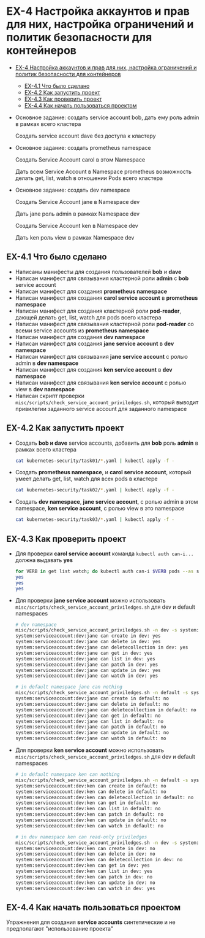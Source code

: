# EX-4 Настройка аккаунтов и прав для них, настройка ограничений и политик безопасности для контейнеров

* [EX-4 Настройка аккаунтов и прав для них, настройка ограничений и политик безопасности для контейнеров](#ex-4-%d0%9d%d0%b0%d1%81%d1%82%d1%80%d0%be%d0%b9%d0%ba%d0%b0-%d0%b0%d0%ba%d0%ba%d0%b0%d1%83%d0%bd%d1%82%d0%be%d0%b2-%d0%b8-%d0%bf%d1%80%d0%b0%d0%b2-%d0%b4%d0%bb%d1%8f-%d0%bd%d0%b8%d1%85-%d0%bd%d0%b0%d1%81%d1%82%d1%80%d0%be%d0%b9%d0%ba%d0%b0-%d0%be%d0%b3%d1%80%d0%b0%d0%bd%d0%b8%d1%87%d0%b5%d0%bd%d0%b8%d0%b9-%d0%b8-%d0%bf%d0%be%d0%bb%d0%b8%d1%82%d0%b8%d0%ba-%d0%b1%d0%b5%d0%b7%d0%be%d0%bf%d0%b0%d1%81%d0%bd%d0%be%d1%81%d1%82%d0%b8-%d0%b4%d0%bb%d1%8f-%d0%ba%d0%be%d0%bd%d1%82%d0%b5%d0%b9%d0%bd%d0%b5%d1%80%d0%be%d0%b2)
  * [EX-4.1 Что было сделано](#ex-41-%d0%a7%d1%82%d0%be-%d0%b1%d1%8b%d0%bb%d0%be-%d1%81%d0%b4%d0%b5%d0%bb%d0%b0%d0%bd%d0%be)
  * [EX-4.2 Как запустить проект](#ex-42-%d0%9a%d0%b0%d0%ba-%d0%b7%d0%b0%d0%bf%d1%83%d1%81%d1%82%d0%b8%d1%82%d1%8c-%d0%bf%d1%80%d0%be%d0%b5%d0%ba%d1%82)
  * [EX-4.3 Как проверить проект](#ex-43-%d0%9a%d0%b0%d0%ba-%d0%bf%d1%80%d0%be%d0%b2%d0%b5%d1%80%d0%b8%d1%82%d1%8c-%d0%bf%d1%80%d0%be%d0%b5%d0%ba%d1%82)
  * [EX-4.4 Как начать пользоваться проектом](#ex-44-%d0%9a%d0%b0%d0%ba-%d0%bd%d0%b0%d1%87%d0%b0%d1%82%d1%8c-%d0%bf%d0%be%d0%bb%d1%8c%d0%b7%d0%be%d0%b2%d0%b0%d1%82%d1%8c%d1%81%d1%8f-%d0%bf%d1%80%d0%be%d0%b5%d0%ba%d1%82%d0%be%d0%bc)

* Основное задание: создать service account bob, дать ему роль admin в рамках всего кластера

  Создать service account dave без доступа к кластеру

* Основное задание: создать prometheus namespace

  Создать Service Account carol в этом Namespace

  Дать всем Service Account в Namespace prometheus возможность делать get, list, watch в отношении Pods всего кластера

* Основное задание: создать dev namespace

  Создать Service Account jane в Namespace dev

  Дать jane роль admin в рамках Namespace dev

  Создать Service Account ken в Namespace dev

  Дать ken роль view в рамках Namespace dev

## EX-4.1 Что было сделано

* Написаны манифесты для создания пользователей **bob** и **dave**
* Написан манифест для связывания кластерной роли **admin** с **bob** service account
* Написан манифест для создания **prometheus namespace**
* Написан манифест для создания **carol service account** в **prometheus namespace**
* Написан манифест для создания кластерной роли **pod-reader**, дающей делать get, list, watch для pods всего кластера
* Написан манифест для связывания кластерной роли **pod-reader** со всеми service accounts из **prometheus namespace**
* Написан манифест для создания **dev namespace**
* Написан манифест для создания **jane service account** в **dev namespace**
* Написан манифест для связывания **jane service account** с ролью admin в **dev namespace**
* Написан манифест для создания **ken service account** в **dev namespace**
* Написан манифест для связывания **ken service account** с ролью view в **dev namespace**
* Написан скрипт проверки `misc/scripts/check_service_account_priviledges.sh`, который выводит привилегии заданного service account для заданного namespace

## EX-4.2 Как запустить проект

* Создать **bob и dave** service accounts, добавить для **bob** роль **admin** в рамках всего кластера

  ```bash
  cat kubernetes-security/task01/*.yaml | kubectl apply -f -
  ```

* Создать **prometheus namespace**, и **carol service account**, который умеет делать get, list, watch для всех pods в кластере

  ```bash
  cat kubernetes-security/task02/*.yaml | kubectl apply -f -
  ```

* Создать **dev namespace**, **jane service account**, с ролью admin в этом namespace, **ken service account**, с ролью view в это namespace

  ```bash
  cat kubernetes-security/task03/*.yaml | kubectl apply -f -
  ```

## EX-4.3 Как проверить проект

* Для проверки **carol service account** команда `kubectl auth can-i...` должна выдавать **yes**

  ```bash
  for VERB in get list watch; do kubectl auth can-i $VERB pods --as system:serviceaccount:prometheus:carol; done
  yes
  yes
  yes
  ```

* Для проверки **jane service account** можно использовать `misc/scripts/check_service_account_priviledges.sh` для dev и default namespaces

  ```bash
  # dev namespace
  misc/scripts/check_service_account_priviledges.sh -n dev -s system:serviceaccount:dev:jane
  system:serviceaccount:dev:jane can create in dev: yes
  system:serviceaccount:dev:jane can delete in dev: yes
  system:serviceaccount:dev:jane can deletecollection in dev: yes
  system:serviceaccount:dev:jane can get in dev: yes
  system:serviceaccount:dev:jane can list in dev: yes
  system:serviceaccount:dev:jane can patch in dev: yes
  system:serviceaccount:dev:jane can update in dev: yes
  system:serviceaccount:dev:jane can watch in dev: yes
  ```

  ```bash
  # in default namespace jane can nothing
  misc/scripts/check_service_account_priviledges.sh -n default -s system:serviceaccount:dev:jane
  system:serviceaccount:dev:jane can create in default: no
  system:serviceaccount:dev:jane can delete in default: no
  system:serviceaccount:dev:jane can deletecollection in default: no
  system:serviceaccount:dev:jane can get in default: no
  system:serviceaccount:dev:jane can list in default: no
  system:serviceaccount:dev:jane can patch in default: no
  system:serviceaccount:dev:jane can update in default: no
  system:serviceaccount:dev:jane can watch in default: no
  ```

* Для проверки **ken service account** можно использовать `misc/scripts/check_service_account_priviledges.sh` для dev и default namespaces

  ```bash
  # in default namespace ken can nothing
  misc/scripts/check_service_account_priviledges.sh -n default -s system:serviceaccount:dev:ken
  system:serviceaccount:dev:ken can create in default: no
  system:serviceaccount:dev:ken can delete in default: no
  system:serviceaccount:dev:ken can deletecollection in default: no
  system:serviceaccount:dev:ken can get in default: no
  system:serviceaccount:dev:ken can list in default: no
  system:serviceaccount:dev:ken can patch in default: no
  system:serviceaccount:dev:ken can update in default: no
  system:serviceaccount:dev:ken can watch in default: no
  ```

  ```bash
  # in dev namespace ken can read-only priviledges
  misc/scripts/check_service_account_priviledges.sh -n dev -s system:serviceaccount:dev:ken
  system:serviceaccount:dev:ken can create in dev: no
  system:serviceaccount:dev:ken can delete in dev: no
  system:serviceaccount:dev:ken can deletecollection in dev: no
  system:serviceaccount:dev:ken can get in dev: yes
  system:serviceaccount:dev:ken can list in dev: yes
  system:serviceaccount:dev:ken can patch in dev: no
  system:serviceaccount:dev:ken can update in dev: no
  system:serviceaccount:dev:ken can watch in dev: yes
  ```

## EX-4.4 Как начать пользоваться проектом

Упражнения для создания **service accounts** синтетические и не предполагают "использование проекта"
